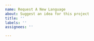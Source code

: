 ```yaml
---
name: Request A New Language
about: Suggest an idea for this project
title: ''
labels: ''
assignees: ''

---
```



